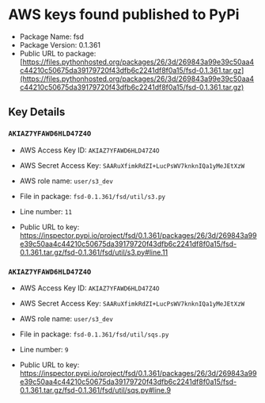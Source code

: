 # AWS keys found published to PyPi

* Package Name: fsd
* Package Version: 0.1.361
* Public URL to package: [https://files.pythonhosted.org/packages/26/3d/269843a99e39c50aa4c44210c50675da39179720f43dfb6c2241df8f0a15/fsd-0.1.361.tar.gz](https://files.pythonhosted.org/packages/26/3d/269843a99e39c50aa4c44210c50675da39179720f43dfb6c2241df8f0a15/fsd-0.1.361.tar.gz)

## Key Details

### `AKIAZ7YFAWD6HLD47Z4O`

* AWS Access Key ID: `AKIAZ7YFAWD6HLD47Z4O`
* AWS Secret Access Key: `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` 
* AWS role name: `user/s3_dev`
* File in package: `fsd-0.1.361/fsd/util/s3.py`
* Line number: `11`

* Public URL to key: https://inspector.pypi.io/project/fsd/0.1.361/packages/26/3d/269843a99e39c50aa4c44210c50675da39179720f43dfb6c2241df8f0a15/fsd-0.1.361.tar.gz/fsd-0.1.361/fsd/util/s3.py#line.11



### `AKIAZ7YFAWD6HLD47Z4O`

* AWS Access Key ID: `AKIAZ7YFAWD6HLD47Z4O`
* AWS Secret Access Key: `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` 
* AWS role name: `user/s3_dev`
* File in package: `fsd-0.1.361/fsd/util/sqs.py`
* Line number: `9`

* Public URL to key: https://inspector.pypi.io/project/fsd/0.1.361/packages/26/3d/269843a99e39c50aa4c44210c50675da39179720f43dfb6c2241df8f0a15/fsd-0.1.361.tar.gz/fsd-0.1.361/fsd/util/sqs.py#line.9


